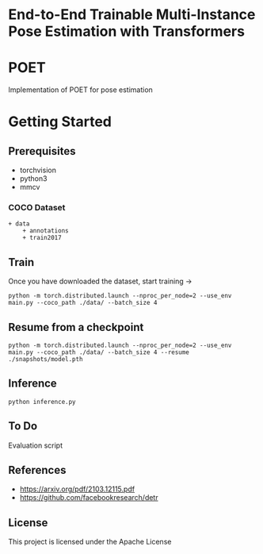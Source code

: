 # End-to-End Trainable Multi-Instance Pose Estimation with Transformers

# POET
Implementation of POET for pose estimation
<!-- ![alt text](https://raw.githubusercontent.com/HHTseng/video-classification/master/fig/CRNN.png) -->

# Getting Started
## Prerequisites
* torchvision
* python3
* mmcv


### COCO Dataset

```
+ data 
    + annotations   
    + train2017 
```


## Train
Once you have downloaded the dataset, start training ->
```
python -m torch.distributed.launch --nproc_per_node=2 --use_env main.py --coco_path ./data/ --batch_size 4
```

## Resume from a checkpoint
```
python -m torch.distributed.launch --nproc_per_node=2 --use_env main.py --coco_path ./data/ --batch_size 4 --resume ./snapshots/model.pth
```


<!-- ## Trained Weights till 100 epochs
Accuracy is still improving, this is not the final weights after 250 epochs.
```
cd snapshots
wget https://www.dropbox.com/s/3tvcfvynuwa9wdw/model.pth?dl=0

``` -->


## Inference
```
python inference.py
```

## To Do
Evaluation script


## References
* https://arxiv.org/pdf/2103.12115.pdf
* https://github.com/facebookresearch/detr

## License
This project is licensed under the Apache License 

